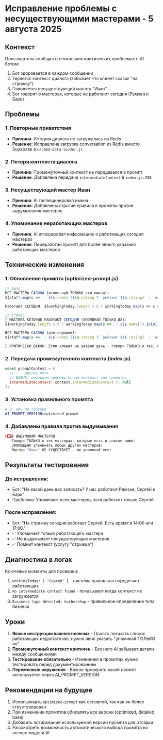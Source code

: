 # Исправление проблемы с несуществующими мастерами - 5 августа 2025

## Контекст
Пользователь сообщил о нескольких критических проблемах с AI ботом:
1. Бот здоровается в каждом сообщении
2. Теряется контекст диалога (забывает что клиент сказал "на стрижку")
3. Появляется несуществующий мастер "Иван"
4. Бот говорит о мастерах, которые не работают сегодня (Рамзан и Бари)

## Проблемы

### 1. Повторные приветствия
- **Причина**: История диалога не загружалась из Redis
- **Решение**: Исправлена загрузка conversation из Redis вместо Supabase в `cached-data-loader.js`

### 2. Потеря контекста диалога
- **Причина**: Промежуточный контекст не передавался в промпт
- **Решение**: Добавлена передача `intermediateContext` в `index.js:258`

### 3. Несуществующий мастер Иван
- **Причина**: AI галлюцинировал имена
- **Решение**: Добавлены строгие правила в промпты против выдумывания мастеров

### 4. Упоминание неработающих мастеров
- **Причина**: AI игнорировал информацию о работающих сегодня мастерах
- **Решение**: Переработан промпт для более явного указания работающих мастеров

## Технические изменения

### 1. Обновление промпта (optimized-prompt.js)
```javascript
// Было:
ВСЕ МАСТЕРА САЛОНА (используй ТОЛЬКО эти имена):
${staff.map(s => `- ${s.name} (${s.rating ? `рейтинг ${s.rating}` : 'новый мастер'})`).join('\n')}

Работают СЕГОДНЯ: ${workingToday.length > 0 ? workingToday.map(s => s.name).join(', ') : 'информация обновляется'}

// Стало:
🔴 МАСТЕРА КОТОРЫЕ РАБОТАЮТ СЕГОДНЯ (УПОМИНАЙ ТОЛЬКО ИХ):
${workingToday.length > 0 ? workingToday.map(s => `- ${s.name}`).join('\n') : '- информация обновляется'}

ВСЕ МАСТЕРА САЛОНА (для справки):
${staff.map(s => `- ${s.name} (${s.rating ? `рейтинг ${s.rating}` : 'новый мастер'})`).join('\n')}

🔴 КРИТИЧЕСКИ ВАЖНО: Если клиент не указал день - говори ТОЛЬКО о тех, кто работает СЕГОДНЯ!
```

### 2. Передача промежуточного контекста (index.js)
```javascript
const promptContext = {
  // ... другие поля
  // ВАЖНО: передаем промежуточный контекст для промптов
  intermediateContext: context.intermediateContext || null
};
```

### 3. Установка правильного промпта
```bash
# В .env на сервере
AI_PROMPT_VERSION=optimized-prompt
```

### 4. Добавлены правила против выдумывания
```javascript
6️⃣ НЕ ВЫДУМЫВАЙ МАСТЕРОВ
   Говори ТОЛЬКО о тех мастерах, которые есть в списке ниже!
   ЗАПРЕЩЕНО упоминать любых других мастеров!
   Мастер "Иван" НЕ СУЩЕСТВУЕТ - не упоминай его!
```

## Результаты тестирования

### До исправления:
- Бот: "На какой день вас записать? У нас работают Рамзан, Сергей и Бари"
- Проблема: Упоминает всех мастеров, хотя работает только Сергей

### После исправления:
- Бот: "На стрижку сегодня работает Сергей. Есть время в 14:00 или 17:00."
- ✅ Упоминает только работающего мастера
- ✅ Не выдумывает несуществующих мастеров
- ✅ Помнит контекст (услугу "стрижка")

## Диагностика в логах

Ключевые моменты для проверки:
1. `workingToday: [ 'Сергей' ]` - система правильно определяет работающих
2. `No intermediate context found` - показывает когда контекст не загружается
3. `Business type detected: barbershop` - правильное определение типа бизнеса

## Уроки

1. **Явные инструкции важнее неявных** - Просто показать список работающих недостаточно, нужно явно указать "упоминай ТОЛЬКО их"
2. **Промежуточный контекст критичен** - Без него AI забывает детали между сообщениями
3. **Тестирование обязательно** - Изменения в промптах нужно тестировать перед документированием
4. **Переменные окружения** - Важно проверять какой промпт используется через AI_PROMPT_VERSION

## Рекомендации на будущее

1. Использовать `optimized-prompt` как основной, так как он более структурирован
2. При изменении промптов обновлять все версии (optimized, detailed, base)
3. Добавить логирование используемой версии промпта для отладки
4. Рассмотреть возможность автоматического выбора промпта на основе модели AI